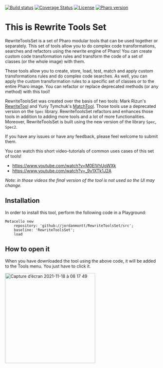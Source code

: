 [![Build status](https://github.com/jordanmontt/RewriteToolsSet/workflows/CI/badge.svg)](https://github.com/pharo-ai/linear-regression/actions/workflows/test.yml)
[![Coverage Status](https://coveralls.io/repos/github/jordanmontt/RewriteToolsSet/badge.svg?branch=master)](https://coveralls.io/github/jordanmontt/RewriteToolsSet?branch=master)
[![License](https://img.shields.io/badge/license-MIT-blue.svg)](https://raw.githubusercontent.com/jordanmontt/RewriteToolsSet/master/LICENSE)
[![Pharo version](https://img.shields.io/badge/Pharo-10-%23aac9ff.svg)](https://pharo.org/download)

# This is Rewrite Tools Set

RewriteToolsSet is a set of Pharo modular tools that can be used together or separately. This set of tools allow you to do complex code transformations, searches and refactors using the rewrite engine of Pharo! You can create custom code transformation rules and transform the code of a set of classes (or the whole image) with them.

These tools allow you to create, store, load, test, match and apply custom transformations rules and do complex code searches. As well, you can apply the custom transformation rules to a specific set of classes or to the entire Pharo image. You can refactor or replace deprecated methods (or any method) with this tool!

RewriteToolsSet was created over the basis of two tools: Mark Rizun's [RewriteTool](http://smalltalkhub.com/#!/~MarkRizun/RewriteTool) and Yuriy Tymchuk's [MatchTool](https://github.com/Uko/MatchTool). Those tools use a deprecated version on the `Spec` library. RewriteToolsSet refactors and enhances those tools in addition to adding more tools and a lot of more functionalities. Moreover, RewriteToolsSet is built using the new version of the library `Spec`, `Spec2`.

If you have any issues or have any feedback, please feel welcome to submit them.

You can watch this short video-tutorials of common uses cases of this set of tools!
- https://www.youtube.com/watch?v=M0ElVhUoWXk
- https://www.youtube.com/watch?v=_9v1XTk1J2A

*Note: in those videos the final version of the tool is not used so the UI may change.*
## Installation

In order to install this tool, perform the following code in a Playground:

```st
Metacello new
    repository: 'github://jordanmontt/RewriteToolsSet/src';
    baseline: 'RewriteToolsSet';
    load
```

## How to open it

When you have downloaded the tool using the above code, it will be added to the Tools menu. You just have to click it.

<img width="296" alt="Capture d’écran 2021-11-18 à 08 17 49" src="https://user-images.githubusercontent.com/33934979/142369825-b99a2c1a-4dd3-45de-89d2-0d5039f28ab4.png">

